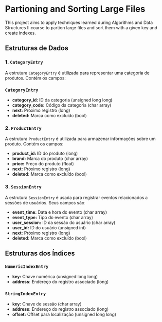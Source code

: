 # Partioning and Sorting Large Files
This project aims to apply techniques learned during Algorithms and Data Structures II course to partion large files and sort them with a given key and create indexes.




## Estruturas de Dados

### 1. `CategoryEntry`
A estrutura `CategoryEntry` é utilizada para representar uma categoria de produtos. Contém os campos:

### `CategoryEntry`
- **category_id:** ID da categoria (unsigned long long)
- **category_code:** Código da categoria (char array)
- **next:** Próximo registro (long)
- **deleted:** Marca como excluído (bool)

### 2. `ProductEntry`

A estrutura `ProductEntry` é utilizada para armazenar informações sobre um produto. Contém os campos:
- **product_id:** ID do produto (long)
- **brand:** Marca do produto (char array)
- **price:** Preço do produto (float)
- **next:** Próximo registro (long)
- **deleted:** Marca como excluído (bool)


### 3. `SessionEntry`

A estrutura `SessionEntry` é usada para registrar eventos relacionados a sessões de usuários. Seus campos são:
- **event_time:** Data e hora do evento (char array)
- **event_type:** Tipo do evento (char array)
- **user_session:** ID da sessão do usuário (char array)
- **user_id:** ID do usuário (unsigned int)
- **next:** Próximo registro (long)
- **deleted:** Marca como excluído (bool)


## Estruturas dos Índices

### `NumericIndexEntry`
- **key:** Chave numérica (unsigned long long)
- **address:** Endereço do registro associado (long)

### `StringIndexEntry`
- **key:** Chave de sessão (char array)
- **address:** Endereço do registro associado (long)
- **offset:** Offset para localização (unsigned long long)
